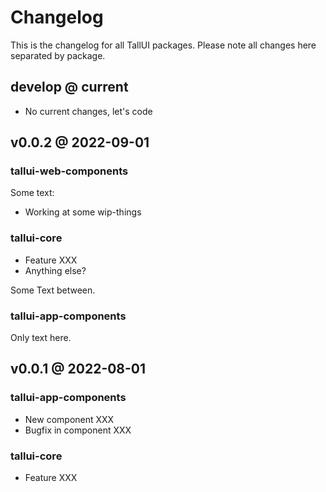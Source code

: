 # Changelog

This is the changelog for all TallUI packages. Please note all changes here separated by package.

## develop @ current

- No current changes, let's code

## v0.0.2 @ 2022-09-01

### tallui-web-components

Some text:

- Working at some wip-things

### tallui-core

- Feature XXX
- Anything else?

Some Text between.

### tallui-app-components

Only text here.

## v0.0.1 @ 2022-08-01

### tallui-app-components

- New component XXX
- Bugfix in component XXX

### tallui-core

- Feature XXX
